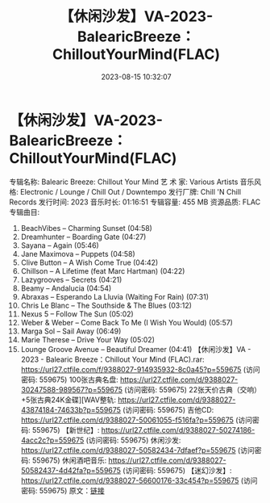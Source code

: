 ﻿---
title: 【休闲沙发】VA-2023-BalearicBreeze：ChilloutYourMind(FLAC)
date: 2023-08-15 10:32:07
categories: 古典音乐、新世纪、纯音雅乐
tags: 纯音雅乐
---
# 【休闲沙发】VA-2023-BalearicBreeze：ChilloutYourMind(FLAC)

专辑名称: Balearic Breeze: Chillout Your Mind
艺 术 家: Various Artists
音乐风格: Electronic / Lounge / Chill Out / Downtempo
发行厂牌: Chill 'N Chill Records
发行时间: 2023
音乐时长: 01:16:51
专辑容量: 455 MB
资源品质: FLAC
专辑曲目:
01. BeachVibes – Charming Sunset (04:58)
02. Dreamhunter – Boarding Gate (04:27)
03. Sayana – Again (05:46)
04. Jane Maximova – Puppets (04:58)
05. Clive Button – A Wish Come True (04:42)
06. Chillson – A Lifetime (feat Marc Hartman) (04:22)
07. Lazygrooves – Secrets (04:21)
08. Beamy – Andalucia (04:54)
09. Abraxas – Esperando La Lluvia (Waiting For Rain) (07:31)
10. Chris Le Blanc – The Southside & The Blues (03:12)
11. Nexus 5 – Follow The Sun (05:02)
12. Weber & Weber – Come Back To Me (I Wish You Would)
(05:57)
13. Marga Sol – Sail Away (06:49)
14. Marie Therese – Drive Your Way (05:02)
15. Lounge Groove Avenue – Beautiful Dreamer (04:41)
【休闲沙发】VA - 2023 - Balearic Breeze：Chillout Your Mind (FLAC).rar:
https://url27.ctfile.com/f/9388027-914935932-8c0a45?p=559675
(访问密码: 559675)
100张古典名盘: https://url27.ctfile.com/d/9388027-30247588-989567?p=559675
(访问密码: 559675)
22张天价古典（交响）+5张古典24K金碟][WAV整轨: https://url27.ctfile.com/d/9388027-43874184-74633b?p=559675
(访问密码: 559675)
吉他CD: https://url27.ctfile.com/d/9388027-50061055-f516fa?p=559675
(访问密码: 559675)
【新世纪】: https://url27.ctfile.com/d/9388027-50274186-4acc2c?p=559675
(访问密码: 559675)
休闲沙发: https://url27.ctfile.com/d/9388027-50582434-7dfaef?p=559675
(访问密码: 559675)
休闲酒吧音乐: https://url27.ctfile.com/d/9388027-50582437-4d42fa?p=559675
(访问密码: 559675)
【迷幻沙发】: https://url27.ctfile.com/d/9388027-56600176-33c454?p=559675
(访问密码: 559675)
原文：[链接](https://blog.sina.com.cn/s/blog_1647c7e7601031346.html)
